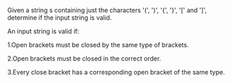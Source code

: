 Given a string s containing just the characters '(', ')', '{', '}', '[' and ']', determine if the input string is valid.

An input string is valid if:

1.Open brackets must be closed by the same type of brackets.

2.Open brackets must be closed in the correct order.

3.Every close bracket has a corresponding open bracket of the same type.
